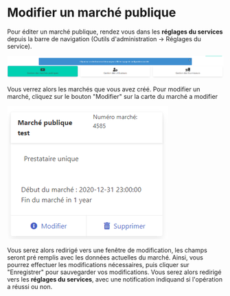 # Modifier un marché publique

Pour éditer un marché publique, rendez vous dans les **réglages du services** depuis la barre de navigation (Outils d'administration -> Réglages du service).

![Cliquez sur le bouton à gauche "Gestion des marchés publiques"](<../../.gitbook/assets/image (5) (1) (1).png>)

Vous verrez alors les marchés que vous avez créé. Pour modifier un marché, cliquez sur le bouton "Modifier" sur la carte du marché a modifier

![Un exemple de marché](<../../.gitbook/assets/image (2) (1).png>)

Vous serez alors redirigé vers une fenêtre de modification, les champs seront pré remplis avec les données actuelles du marché. Ainsi, vous pourrez effectuer les modifications nécessaires, puis cliquer sur "Enregistrer" pour sauvegarder vos modifications. Vous serez alors redirigé vers les **réglages du services**, avec une notification indiquand si l'opération a réussi ou non.&#x20;
